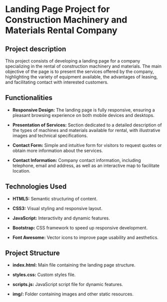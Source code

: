# Landing Page Project for Construction Machinery and Materials Rental Company

## Project description

This project consists of developing a landing page for a company specializing in the rental of construction machinery and materials. The main objective of the page is to present the services offered by the company, highlighting the variety of equipment available, the advantages of leasing, and facilitating contact with interested customers.

## Functionalities

* **Responsive Design:** The landing page is fully responsive, ensuring a pleasant browsing experience on both mobile devices and desktops.

* **Presentation of Services:** Section dedicated to a detailed description of the types of machines and materials available for rental, with illustrative images and technical specifications.
 
* **Contact Form:** Simple and intuitive form for visitors to request quotes or obtain more information about the services.

* **Contact Information:** Company contact information, including telephone, email and address, as well as an interactive map to facilitate location.

## Technologies Used

* **HTML5:** Semantic structuring of content.

* **CSS3:** Visual styling and responsive layout.
  
* **JavaScript:** Interactivity and dynamic features.

* **Bootstrap:** CSS framework to speed up responsive development.
  
* **Font Awesome:** Vector icons to improve page usability and aesthetics.

## Project Structure
* **index.html:** Main file containing the landing page structure.

* **styles.css:** Custom styles file.

* **scripts.js:** JavaScript script file for dynamic features.

* **img/:** Folder containing images and other static resources.
